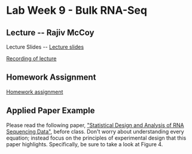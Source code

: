 # Lab Week 9 - Bulk RNA-Seq

## Lecture -- Rajiv McCoy

Lecture Slides -- [Lecture slides](https://github.com/bxlab/cmdb-quantbio/raw/main/assignments/lab/bulk_RNA-seq/slides_asynchronous_or_livecoding_resources/20221104_qblab_gex.pptx)

[Recording of lecture](https://livejohnshopkins.sharepoint.com/:v:/s/qbb2021/ETlJFxpSgmhIt7Q71YmWiUAB8tx0XfCtNS85N2c-z3vDAQ?e=niwxJj)

## Homework Assignment

[Homework assignment](https://bxlab.github.io/cmdb-quantbio/assignments/lab/bulk_RNA-seq/assignment/)

## Applied Paper Example

Please read the following paper, ["Statistical Design and Analysis of RNA Sequencing Data"](https://www.ncbi.nlm.nih.gov/pmc/articles/PMC2881125/), before class. Don't worry about understanding every equation; instead focus on the principles of experimental design that this paper highlights. Specifically, be sure to take a look at Figure 4.
